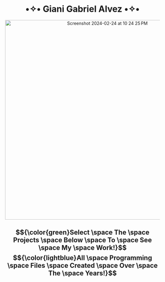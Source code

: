 <h1 align="center" style="font-weight:bold;"> •✧• Giani Gabriel Alvez •✧• </h1>



<p align="center">
  <img align="center" width="650" alt="Screenshot 2024-02-24 at 10 24 25 PM" src="https://github.com/Giavonator/Giavonator/assets/68939873/d371b10c-b3b1-491e-81e5-9b95fdd45e92">
</p>


<h2 align="center">
  
$${\color{green}Select \space The \space Projects \space Below \space To \space See \space My \space Work!}$$
$${\color{lightblue}All \space Programming \space Files \space Created \space Over \space The \space Years!}$$

</h2>



<!--
**Giavonator/Giavonator** is a ✨ _special_ ✨ repository because its `README.md` (this file) appears on your GitHub profile.

Here are some ideas to get you started:

- 🔭 I’m currently working on ...
- 🌱 I’m currently learning ...
- 👯 I’m looking to collaborate on ...
- 🤔 I’m looking for help with ...
- 💬 Ask me about ...
- 📫 How to reach me: ...
- 😄 Pronouns: ...
- ⚡ Fun fact: ...
-->
